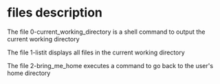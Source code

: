 # files description

The file 0-current_working_directory is a shell command to output the current working directory

The file 1-listit displays all files in the current working directory

The file 2-bring_me_home executes a command to go back to the user's home directory
